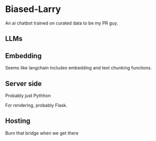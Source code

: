 # Biased-Larry
An ai chatbot trained on curated data to be my PR guy.

## LLMs

## Embedding
Seems like langchain includes embedding and text chunking functions.

## Server side

Probably just Pythhon

For rendering, probably Flask.

## Hosting

Burn that bridge when we get there
